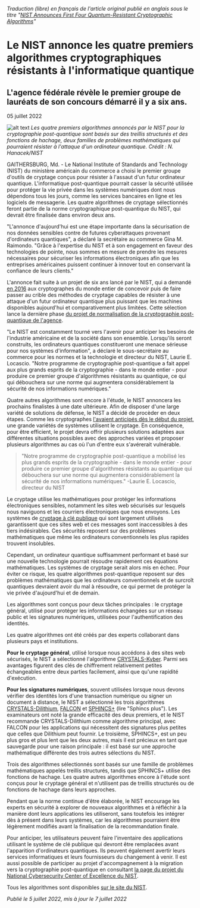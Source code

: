 *Traduction (libre) en français de l'article original publié en anglais sous le titre "[NIST Announces First Four Quantum-Resistant Cryptographic Algorithms](https://www.nist.gov/news-events/news/2022/07/nist-announces-first-four-quantum-resistant-cryptographic-algorithms)"*

# Le NIST annonce les quatre premiers algorithmes cryptographiques résistants à l'informatique quantique

## L'agence fédérale révèle le premier groupe de lauréats de son concours démarré il y a six ans.

05 juillet 2022

![alt text](https://www.nist.gov/sites/default/files/styles/2800_x_2800_limit/public/images/2022/04/05/Crypto-rev1.png?itok=VmNhktOY "Les quatre premiers algorithmes annoncés par le NIST pour la cryptographie post-quantique sont basés sur des treillis structurés et des fonctions de hachage, deux familles de problèmes mathématiques qui pourraient résister à l'attaque d'un ordinateur quantique. Crédit : N. Hanacek/NIST")
*Les quatre premiers algorithmes annoncés par le NIST pour la cryptographie post-quantique sont basés sur des treillis structurés et des fonctions de hachage, deux familles de problèmes mathématiques qui pourraient résister à l'attaque d'un ordinateur quantique.
Crédit : N. Hanacek/NIST*

GAITHERSBURG, Md. - Le National Institute of Standards and Technology (NIST) du ministère américain du commerce a choisi le premier groupe d'outils de cryptage conçus pour résister à l'assaut d'un futur ordinateur quantique.
L'informatique post-quantique pourrait casser la sécurité utilisée pour protéger la vie privée dans les systèmes numériques dont nous dépendons tous les jours, comme les services bancaires en ligne et les logiciels de messagerie.
Les quatre algorithmes de cryptage sélectionnés feront partie de la norme cryptographique post-quantique du NIST, qui devrait être finalisée dans environ deux ans.

"L'annonce d'aujourd'hui est une étape importante dans la sécurisation de nos données sensibles contre de futures cyberattaques provenant d'ordinateurs quantiques", a déclaré la secrétaire au commerce Gina M. Raimondo. "Grâce à l'expertise du NIST et à son engagement en faveur des technologies de pointe, nous sommes en mesure de prendre les mesures nécessaires pour sécuriser les informations électroniques afin que les entreprises américaines puissent continuer à innover tout en conservant la confiance de leurs clients."

L'annonce fait suite à un projet de six ans lancé par le NIST, qui a demandé [en 2016](https://www.nist.gov/news-events/news/2016/12/nist-asks-public-help-future-proof-electronic-information) aux cryptographes du monde entier de concevoir puis de faire passer au crible des méthodes de cryptage capables de résister à une attaque d'un futur ordinateur quantique plus puissant que les machines disponibles aujourd'hui et comparativement plus limitées. Cette sélection lance la dernière phase [du projet de normalisation de la cryptographie post-quantique de l'agence](https://csrc.nist.gov/Projects/Post-Quantum-Cryptography/Post-Quantum-Cryptography-Standardization).

"Le NIST est constamment tourné vers l'avenir pour anticiper les besoins de l'industrie américaine et de la société dans son ensemble.
Lorsqu'ils seront construits, les ordinateurs quantiques constitueront une menace sérieuse pour nos systèmes d'information", a déclaré le sous-secrétaire au commerce pour les normes et la technologie et directeur du NIST, Laurie E. Locascio. "Notre programme de cryptographie post-quantique a fait appel aux plus grands esprits de la cryptographie - dans le monde entier - pour produire ce premier groupe d'algorithmes résistants au quantique, ce qui qui débouchera sur une norme qui augmentera considérablement la sécurité de nos informations numériques."

Quatre autres algorithmes sont encore à l'étude, le NIST annoncera les prochains finalistes à une date ultérieure. Afin de disposer d'une large variété de solutions de défense, le NIST a décidé de procèder en deux étapes. Comme les cryptographes [l'avaient anticipés dès le début du projet](https://www.nist.gov/news-events/news/2016/04/nist-kicks-effort-defend-encrypted-data-quantum-computer-threat), une grande variétés de systèmes utilisent le cryptage. En conséquence, pour être efficient, le projet devra offrir plusieurs solutions adaptées aux différentes situations possibles avec des approches variées et proposer plusieurs algorithmes au cas où l'un d'entre eux s'avérerait vulnérable.

> "Notre programme de cryptographie post-quantique a mobilisé les plus grands esprits de la cryptographie - dans le monde entier - pour produire ce premier groupe d'algorithmes résistants au quantique qui débouchera sur une norme qui augmentera considérablement la sécurité de nos informations numériques." -Laurie E. Locascio, directeur du NIST

Le cryptage utilise les mathématiques pour protéger les informations électroniques sensibles, notamment les sites web sécurisés sur lesquels nous naviguons et les courriers électroniques que nous envoyons. Les systèmes de [cryptage à clé publique](https://csrc.nist.gov/glossary/term/public_key_cryptography) qui sont largement utilisés garantissent que ces sites web et ces messages sont inaccessibles à des tiers indésirables. Ces sécurités reposent sur des problèmes mathématiques que même les ordinateurs conventionnels les plus rapides trouvent insolubles.

Cependant, un ordinateur quantique suffisamment performant et basé sur une nouvelle technologie pourrait résoudre rapidement ces équations mathématiques. Les systèmes de cryptage serait alors mis en échec. Pour éviter ce risque, les quatre algorithmes post-quantique reposent sur des problèmes mathématiques que les ordinateurs conventionnels et de surcroît quantiques devraient avoir du mal à résoudre, ce qui permet de protéger la vie privée d'aujourd'hui et de demain.

Les algorithmes sont conçus pour deux tâches principales : le cryptage général, utilisé pour protéger les informations échangées sur un réseau public et les signatures numériques, utilisées pour l'authentification des identités.

Les quatre algorithmes ont été créés par des experts collaborant dans plusieurs pays et institutions. 

**Pour le cryptage général**, utilisé lorsque nous accédons à des sites web sécurisés, le NIST a sélectionné l'algorithme [CRYSTALS-Kyber](https://pq-crystals.org/kyber/index.shtml). Parmi ses avantages figurent des clés de chiffrement relativement petites échangeables entre deux parties facilement, ainsi que qu'une rapidité d'exécution.

**Pour les signatures numériques**, souvent utilisées lorsque nous devons vérifier des identités lors d'une transaction numérique ou signer un document à distance, le NIST a sélectionné les trois algorithmes [CRYSTALS-Dilithium](https://pq-crystals.org/dilithium/index.shtml), [FALCON](https://falcon-sign.info/) et [SPHINCS+](https://sphincs.org/) (lire "Sphincs plus").
Les examinateurs ont noté la grande efficacité des deux premiers, et le NIST recommande CRYSTALS-Dilithium comme algorithme principal, avec FALCON pour les applications qui nécessitent des signatures plus petites que celles que Dilithium peut fournir.
Le troisième, SPHINCS+, est un peu plus gros et plus lent que les deux autres, mais il est précieux en tant que sauvegarde pour une raison principale : il est basé sur une approche mathématique différente des trois autres sélections du NIST.

Trois des algorithmes sélectionnés sont basés sur une famille de problèmes mathématiques appelés treillis structurés, tandis que SPHINCS+ utilise des fonctions de hachage. Les quatre autres algorithmes encore à l'étude sont conçus pour le cryptage général et n'utilisent pas de treillis structurés ou de fonctions de hachage dans leurs approches. 

Pendant que la norme continue d'être élaborée, le NIST encourage les experts en sécurité à explorer de nouveaux algorithmes et à réfléchir à la manière dont leurs applications les utiliseront, sans toutefois les intégrer dès à présent dans leurs systèmes, car les algorithmes pourraient être légèrement modifiés avant la finalisation de la recommandation finale.

Pour anticiper, les utilisateurs peuvent faire l'inventaire des applications utilisant le système de clé publique qui devront être remplacées avant l'apparition d'ordinateurs quantiques. Ils peuvent également avertir leurs services informatiques et leurs fournisseurs du changement à venir.
Il est aussi possible de participer au projet d'accompagnement à la migration vers la cryptographie post-quantique en consultant [la page du projet du National Cybersecurity Center of Excellence du NIST](https://www.nccoe.nist.gov/crypto-agility-considerations-migrating-post-quantum-cryptographic-algorithms=).  

Tous les algorithmes sont disponibles [sur le site du NIST](https://csrc.nist.gov/Projects/post-quantum-cryptography/post-quantum-cryptography-standardization/round-3-submissions).


*Publié le 5 juillet 2022, mis à jour le 7 juillet 2022*
